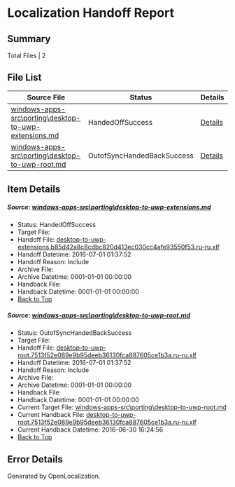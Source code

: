 # <a name='report-top'></a> Localization Handoff Report

## Summary
 Total Files | 2

## File List
 Source File | Status | Details 
 ----------- | ------ | ------- 
 [windows-apps-src\porting\desktop-to-uwp-extensions.md](https://github.com/Microsoft/windows-apps/blob/66a2371008d3c8ec01027968d75d934d6c64576a/windows-apps-src/porting/desktop-to-uwp-extensions.md) | HandedOffSuccess | [Details](#48118f3a375440d8578df5c23d543c628e9332553469)
 [windows-apps-src\porting\desktop-to-uwp-root.md](https://github.com/Microsoft/windows-apps/blob/45b9170ed311e6f17d1c51c0b7d1d288e07184a9/windows-apps-src/porting/desktop-to-uwp-root.md) | OutofSyncHandedBackSuccess | [Details](#c5ffb1e912c2953d5f813f099e036d2d7b395b693471)

## Item Details
##### <a name='48118f3a375440d8578df5c23d543c628e9332553469'></a> Source: [windows-apps-src\porting\desktop-to-uwp-extensions.md](https://github.com/Microsoft/windows-apps/blob/66a2371008d3c8ec01027968d75d934d6c64576a/windows-apps-src/porting/desktop-to-uwp-extensions.md)
* Status: HandedOffSuccess
* Target File: 
* Handoff File: [desktop-to-uwp-extensions.b85d42a8c8cdbc820d413ec030cc4afe93550f53.ru-ru.xlf](https://github.com/Microsoft/WDG.handoff/blob/1d58de9c681d82fdf686c15610a9f48251c64e51/ol-handoff/Microsoft/windows-apps.ru-ru/master/desktop-to-uwp-extensions.b85d42a8c8cdbc820d413ec030cc4afe93550f53.ru-ru.xlf)
* Handoff Datetime: 2016-07-01 01:37:52
* Handoff Reason: Include
* Archive File: 
* Archive Datetime: 0001-01-01 00:00:00
* Handback File: 
* Handback Datetime: 0001-01-01 00:00:00
* [Back to Top](#report-top)

##### <a name='c5ffb1e912c2953d5f813f099e036d2d7b395b693471'></a> Source: [windows-apps-src\porting\desktop-to-uwp-root.md](https://github.com/Microsoft/windows-apps/blob/45b9170ed311e6f17d1c51c0b7d1d288e07184a9/windows-apps-src/porting/desktop-to-uwp-root.md)
* Status: OutofSyncHandedBackSuccess
* Target File: 
* Handoff File: [desktop-to-uwp-root.7513f52e089e9b95deeb36130fca887605ce1b3a.ru-ru.xlf](https://github.com/Microsoft/WDG.handoff/blob/1d58de9c681d82fdf686c15610a9f48251c64e51/ol-handoff/Microsoft/windows-apps.ru-ru/master/desktop-to-uwp-root.7513f52e089e9b95deeb36130fca887605ce1b3a.ru-ru.xlf)
* Handoff Datetime: 2016-07-01 01:37:52
* Handoff Reason: Include
* Archive File: 
* Archive Datetime: 0001-01-01 00:00:00
* Handback File: 
* Handback Datetime: 0001-01-01 00:00:00
* Current Target File: [windows-apps-src\porting\desktop-to-uwp-root.md](https://github.com/Microsoft/windows-apps.ru-ru/blob/0ec960c042ae0e77350d6661471b22020d814525/windows-apps-src/porting/desktop-to-uwp-root.md)
* Current Handback File: [desktop-to-uwp-root.7513f52e089e9b95deeb36130fca887605ce1b3a.ru-ru.xlf](https://github.com/Microsoft/WDG.handback/blob/dc34d64759b7ed8b423ec0fd3837785f7abf227c/ol-handback/Microsoft/windows-apps.ru-ru/master/desktop-to-uwp-root.7513f52e089e9b95deeb36130fca887605ce1b3a.ru-ru.xlf)
* Current Handback Datetime: 2016-06-30 16:24:56
* [Back to Top](#report-top)


## Error Details

Generated by OpenLocalization.

